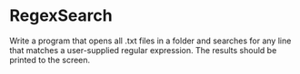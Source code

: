 # RegexSearch

Write a program that opens all .txt files in a folder and searches for any
line that matches a user-supplied regular expression. The results should
be printed to the screen.
